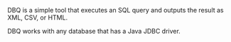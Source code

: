 DBQ is a simple tool that executes an SQL query and outputs the result as XML, CSV, or HTML.

DBQ works with any database that has a Java JDBC driver.
